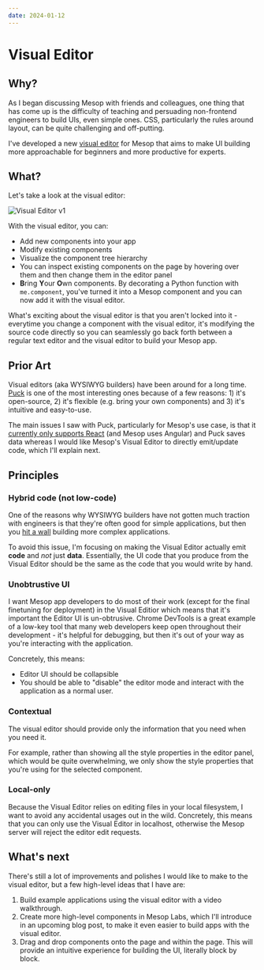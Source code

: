 ```yaml
---
date: 2024-01-12
---
```


# Visual Editor

## Why?

As I began discussing Mesop with friends and colleagues, one thing that has come up is the difficulty of teaching and persuading non-frontend engineers to build UIs, even simple ones. CSS, particularly the rules around layout, can be quite challenging and off-putting.

I've developed a new [visual editor](https://github.com/google/mesop/issues/31) for Mesop that aims to make UI building more approachable for beginners and more productive for experts.

## What?

Let's take a look at the visual editor:

![Visual Editor v1](../../assets/editor-v1.png)

With the visual editor, you can:

- Add new components into your app
- Modify existing components
- Visualize the component tree hierarchy
- You can inspect existing components on the page by hovering over them and then change them in the editor panel
- **B**ring **Y**our **O**wn components. By decorating a Python function with `me.component`, you've turned it into a Mesop component and you can now add it with the visual editor.

What's exciting about the visual editor is that you aren't locked into it - everytime you change a component with the visual editor, it's modifying the source code directly so you can seamlessly go back forth between a regular text editor and the visual editor to build your Mesop app.

## Prior Art

Visual editors (aka WYSIWYG builders) have been around for a long time. [Puck](https://github.com/measuredco/puck) is one of the most interesting ones because of a few reasons: 1) it's open-source, 2) it's flexible (e.g. bring your own components) and 3) it's intuitive and easy-to-use.

The main issues I saw with Puck, particularly for Mesop's use case, is that it [currently only supports React](https://github.com/measuredco/puck/issues/302) (and Mesop uses Angular) and Puck saves data whereas I would like Mesop's Visual Editor to directly emit/update code, which I'll explain next.

## Principles

### Hybrid code (not low-code)

One of the reasons why WYSIWYG builders have not gotten much traction with engineers is that they're often good for simple applications, but then you [hit a wall](https://www.reddit.com/r/FlutterDev/comments/165d804/what_do_you_think_about_flutter_flow/) building more complex applications.

To avoid this issue, I'm focusing on making the Visual Editor actually emit __code__ and _not_ just __data__. Essentially, the UI code that you produce from the Visual Editor should be the same as the code that you would write by hand.

### Unobtrustive UI

I want Mesop app developers to do most of their work (except for the final finetuning for deployment) in the Visual Editior which means that it's important the Editor UI is un-obtrusive. Chrome DevTools is a great example of a low-key tool that many web developers keep open throughout their development - it's helpful for debugging, but then it's out of your way as you're interacting with the application.

Concretely, this means:

- Editor UI should be collapsible
- You should be able to "disable" the editor mode and interact with the application as a normal user.

### Contextual

The visual editor should provide only the information that you need when you need it.

For example, rather than showing all the style properties in the editor panel, which would be quite overwhelming, we only show the style properties that you're using for the selected component.

### Local-only

Because the Visual Editor relies on editing files in your local filesystem, I want to avoid any accidental usages out in the wild. Concretely, this means that you can only use the Visual Editor in localhost, otherwise the Mesop server will reject the editor edit requests.

## What's next

There's still a lot of improvements and polishes I would like to make to the visual editor, but a few high-level ideas that I have are:

1. Build example applications using the visual editor with a video walkthrough.
1. Create more high-level components in Mesop Labs, which I'll introduce in an upcoming blog post, to make it even easier to build apps with the visual editor.
1. Drag and drop components onto the page and within the page. This will provide an intuitive experience for building the UI, literally block by block.

